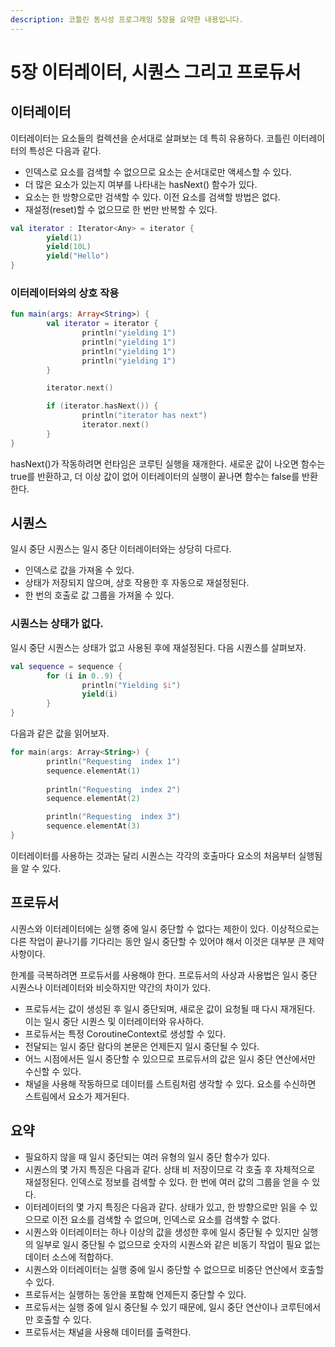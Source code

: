 ```yaml
---
description: 코틀린 동시성 프로그래밍 5장을 요약한 내용입니다.
---
```


# 5장 이터레이터, 시퀀스 그리고 프로듀서



## 이터레이터

이터레이터는 요소들의 컬렉션을 순서대로 살펴보는 데 특히 유용하다. 코틀린 이터레이터의 특성은 다음과 같다.

* 인덱스로 요소를 검색할 수 없으므로 요소는 순서대로만 액세스할 수 있다.
* 더 많은 요소가 있는지 여부를 나타내는 hasNext() 함수가 있다.
* 요소는 한 방향으로만 검색할 수 있다. 이전 요소를 검색할 방법은 없다.
* 재설정(reset)할 수 없으므로 한 번만 반복할 수 있다.

```kotlin
val iterator : Iterator<Any> = iterator {
		yield(1)
		yield(10L)
		yield("Hello")
}
```

### 이터레이터와의 상호 작용

```kotlin
fun main(args: Array<String>) {
		val iterator = iterator {
				println("yielding 1")
				println("yielding 1")
				println("yielding 1")
				println("yielding 1")
		}

		iterator.next()

		if (iterator.hasNext()) {
				println("iterator has next")
				iterator.next()
		}
}
```

hasNext()가 작동하려면 런타임은 코루틴 실행을 재개한다. 새로운 값이 나오면 함수는 true를 반환하고, 더 이상 값이 없어 이터레이터의 실행이 끝나면 함수는 false를 반환한다.

## 시퀀스

일시 중단 시퀀스는 일시 중단 이터레이터와는 상당히 다르다.

* 인덱스로 값을 가져올 수 있다.
* 상태가 저장되지 않으며, 상호 작용한 후 자동으로 재설정된다.
* 한 번의 호출로 값 그룹을 가져올 수 있다.

### 시퀀스는 상태가 없다.

일시 중단 시퀀스는 상태가 없고 사용된 후에 재설정된다. 다음 시퀀스를 살펴보자.

```kotlin
val sequence = sequence {
		for (i in 0..9) {
				println("Yielding $i")
				yield(i)
		}
}
```

다음과 같은 값을 읽어보자.

```kotlin
for main(args: Array<String>) {
		println("Requesting  index 1")
		sequence.elementAt(1)
	
		println("Requesting  index 2")
		sequence.elementAt(2)

		println("Requesting  index 3")
		sequence.elementAt(3)
}
```

이터레이터를 사용하는 것과는 달리 시퀀스는 각각의 호출마다 요소의 처음부터 실행됨을 알 수 있다.

## 프로듀서

시퀀스와 이터레이터에는 실행 중에 일시 중단할 수 없다는 제한이 있다. 이상적으로는 다른 작업이 끝나기를 기다리는 동안 일시 중단할 수 있어야 해서 이것은 대부분 큰 제약사항이다.

한계를 극복하려면 프로듀서를 사용해야 한다. 프로듀서의 사상과 사용법은 일시 중단 시퀀스나 이터레이터와 비슷하지만 약간의 차이가 있다.

* 프로듀서는 값이 생성된 후 일시 중단되며, 새로운 값이 요청될 때 다시 재개된다. 이는 일시 중단 시퀀스 및 이터레이터와 유사하다.
* 프로듀서는 특정 CoroutineContext로 생성할 수 있다.
* 전달되는 일시 중단 람다의 본문은 언제든지 일시 중단될 수 있다.
* 어느 시점에서든 일시 중단할 수 있으므로 프로듀서의 값은 일시 중단 연산에서만 수신할 수 있다.
* 채널을 사용해 작동하므로 데이터를 스트림처럼 생각할 수 있다. 요소를 수신하면 스트림에서 요소가 제거된다.

## 요약

* 필요하지 않을 때 일시 중단되는 여러 유형의 일시 중단 함수가 있다.
* 시퀀스의 몇 가지 특징은 다음과 같다. 상태 비 저장이므로 각 호출 후 자체적으로 재설정된다. 인덱스로 정보를 검색할 수 있다. 한 번에 여러 값의 그룹을 얻을 수 있다.
* 이터레이터의 몇 가지 특징은 다음과 같다. 상태가 있고, 한 방향으로만 읽을 수 있으므로 이전 요소를 검색할 수 없으며, 인덱스로 요소를 검색할 수 없다.
* 시퀀스와 이터레이터는 하나 이상의 값을 생성한 후에 일시 중단될 수 있지만 실행의 일부로 일시 중단될 수 없으므로 숫자의 시퀀스와 같은 비동기 작업이 필요 없는 데이터 소스에 적합하다.
* 시퀀스와 이터레이터는 실행 중에 일시 중단할 수 없으므로 비중단 연산에서 호출할 수 있다.
* 프로듀서는 실행하는 동안을 포함해 언제든지 중단할 수 있다.
* 프로듀서는 실행 중에 일시 중단될 수 있기 때문에, 일시 중단 연산이나 코루틴에서만 호출할 수 있다.
* 프로듀서는 채널을 사용해 데이터를 출력한다.
